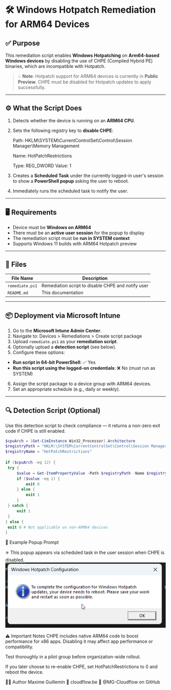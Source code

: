 # 🛠️ Windows Hotpatch Remediation for ARM64 Devices

## ✅ Purpose

This remediation script enables **Windows Hotpatching** on **Arm64-based Windows devices** by disabling the use of CHPE (Compiled Hybrid PE) binaries, which are incompatible with Hotpatch.

> 💡 **Note**: Hotpatch support for ARM64 devices is currently in **Public Preview**. CHPE must be disabled for Hotpatch updates to apply successfully.

---

## ⚙️ What the Script Does

1. Detects whether the device is running on an **ARM64 CPU**.
2. Sets the following registry key to **disable CHPE**:
    
    Path: HKLM\SYSTEM\CurrentControlSet\Control\Session Manager\Memory Management
    
    Name: HotPatchRestrictions
    
    Type: REG_DWORD Value: 1


3. Creates a **Scheduled Task** under the currently logged-in user's session to show a **PowerShell popup** asking the user to reboot.
4. Immediately runs the scheduled task to notify the user.

---

## 🖥️ Requirements

- Device must be **Windows on ARM64**
- There must be an **active user session** for the popup to display
- The remediation script must be **run in SYSTEM context**
- Supports Windows 11 builds with ARM64 Hotpatch preview

---

## 📂 Files

| File Name      | Description                                  |
|----------------|----------------------------------------------|
| `remediate.ps1` | Remediation script to disable CHPE and notify user |
| `README.md`    | This documentation                           |

---

## 📦 Deployment via Microsoft Intune

1. Go to the **Microsoft Intune Admin Center**.
2. Navigate to: Devices > Remediations > Create script package
3. Upload `remediate.ps1` as your **remediation script**.
4. Optionally upload a **detection script** (see below).
5. Configure these options:
- **Run script in 64-bit PowerShell**: ✅ Yes
- **Run this script using the logged-on credentials**: ❌ No (must run as SYSTEM)
6. Assign the script package to a device group with ARM64 devices.
7. Set an appropriate schedule (e.g., daily or weekly).

---

## 🔍 Detection Script (Optional)

Use this detection script to check compliance — it returns a non-zero exit code if CHPE is still enabled.

```powershell
$cpuArch = (Get-CimInstance Win32_Processor).Architecture
$registryPath = "HKLM:\SYSTEM\CurrentControlSet\Control\Session Manager\Memory Management"
$registryName = "HotPatchRestrictions"

if ($cpuArch -eq 12) {
 try {
     $value = Get-ItemPropertyValue -Path $registryPath -Name $registryName -ErrorAction Stop
     if ($value -eq 1) {
         exit 0
     } else {
         exit 1
     }
 } catch {
     exit 1
 }
} else {
 exit 0 # Not applicable on non-ARM64 devices
}

```

🧪 Example Popup Prompt

✳️ This popup appears via scheduled task in the user session when CHPE is disabled.
![alt text](image.png)

⚠️ Important Notes
CHPE includes native ARM64 code to boost performance for x86 apps. Disabling it may affect app performance or compatibility.

Test thoroughly in a pilot group before organization-wide rollout.

If you later choose to re-enable CHPE, set HotPatchRestrictions to 0 and reboot the device.

👨‍💻 Author
Maxime Guillemin
🔗 cloudflow.be
📘 @MG-Cloudflow on GitHub



